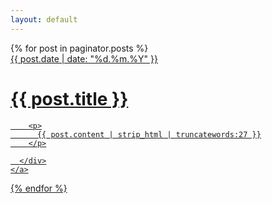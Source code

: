 ```yaml
---
layout: default
---
```


<div class="catalogue">
  {% for post in paginator.posts %}
    <a href="{{ post.url | prepend: site.baseurl }}" class="catalogue-item">
      <div>
        <time datetime="{{ post.date }}" class="catalogue-time">{{ post.date | date: "%d.%m.%Y" }}</time>
        <h1 class="catalogue-title">{{ post.title }}</h1> 
        <div class="catalogue-line"></div>

        <p>
          {{ post.content | strip_html | truncatewords:27 }}
        </p>

      </div>
    </a>
  {% endfor %}
</div>
